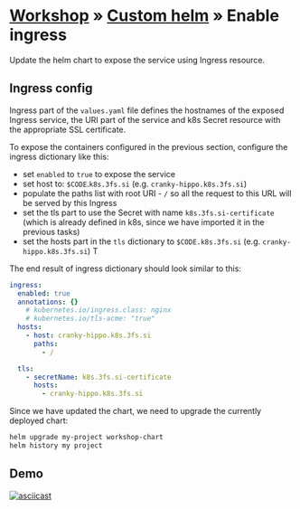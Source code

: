 # [Workshop](../README.md) &raquo; [Custom helm](./README.md) &raquo; Enable ingress

Update the helm chart to expose the service using Ingress resource.

## Ingress config

Ingress part of the `values.yaml` file defines the hostnames of the exposed
Ingress service, the URI part of the service and k8s Secret resource with the
appropriate SSL certificate.

To expose the containers configured in the previous section, configure the
ingress dictionary like this:

- set `enabled` to `true` to expose the service
- set host to:  `$CODE`.`k8s.3fs.si` (e.g. `cranky-hippo.k8s.3fs.si`)
- populate the paths list with root URI - `/` so all the request to this URL
  will be served by this Ingress
- set the tls part to use the Secret with name `k8s.3fs.si-certificate` (which
  is already defined in k8s, since we have imported it in the previous tasks)
- set the hosts part in the `tls` dictionary to `$CODE.k8s.3fs.si` (e.g.
  `cranky-hippo.k8s.3fs.si`) T

The end result of ingress dictionary should look similar to this:

```yaml
ingress:
  enabled: true
  annotations: {}
    # kubernetes.io/ingress.class: nginx
    # kubernetes.io/tls-acme: "true"
  hosts:
    - host: cranky-hippo.k8s.3fs.si
      paths:
        - /

  tls:
    - secretName: k8s.3fs.si-certificate
      hosts:
        - cranky-hippo.k8s.3fs.si
```

Since we have updated the chart, we need to upgrade the currently deployed
chart:

```bash
helm upgrade my-project workshop-chart
helm history my project
```

## Demo

[![asciicast](https://asciinema.org/a/jdVnwcppufwU5hZPSwk01bH0P.svg)](https://asciinema.org/a/jdVnwcppufwU5hZPSwk01bH0P)
